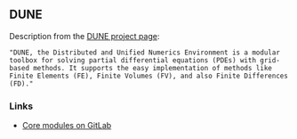 ## DUNE

Description from the [DUNE project page](https://www.dune-project.org/):

    "DUNE, the Distributed and Unified Numerics Environment is a modular toolbox for solving partial differential equations (PDEs) with grid-based methods. It supports the easy implementation of methods like Finite Elements (FE), Finite Volumes (FV), and also Finite Differences (FD)."

### Links
- [Core modules on GitLab](https://gitlab.dune-project.org/core/)